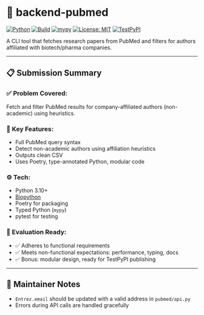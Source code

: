 # 🧪 backend-pubmed

[![Python](https://img.shields.io/badge/python-3.10%2B-blue)](https://www.python.org/)
[![Build](https://img.shields.io/badge/build-passing-brightgreen)]()
[![mypy](https://img.shields.io/badge/mypy-checked-blueviolet)]()
[![License: MIT](https://img.shields.io/badge/license-MIT-blue.svg)](LICENSE)
[![TestPyPI](https://img.shields.io/badge/TestPyPI-published-green)](https://test.pypi.org/project/backend-pubmed/)


A CLI tool that fetches research papers from PubMed and filters for authors affiliated with biotech/pharma companies.

---

## 📋 Submission Summary

### ✅ Problem Covered:
Fetch and filter PubMed results for company-affiliated authors (non-academic) using heuristics.

### 🔧 Key Features:
- Full PubMed query syntax
- Detect non-academic authors using affiliation heuristics
- Outputs clean CSV
- Uses Poetry, type-annotated Python, modular code

### ⚙ Tech:
- Python 3.10+
- [Biopython](https://biopython.org/)
- Poetry for packaging
- Typed Python (`mypy`)
- pytest for testing

### 🧪 Evaluation Ready:
- ✅ Adheres to functional requirements
- ✅ Meets non-functional expectations: performance, typing, docs
- ✅ Bonus: modular design, ready for TestPyPI publishing

---

## 🧠 Maintainer Notes
- `Entrez.email` should be updated with a valid address in `pubmed/api.py`
- Errors during API calls are handled gracefully
